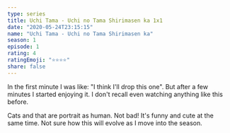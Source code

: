 ```yaml
---
type: series
title: Uchi Tama - Uchi no Tama Shirimasen ka 1x1
date: "2020-05-24T23:15:15"
name: "Uchi Tama - Uchi no Tama Shirimasen ka"
season: 1
episode: 1
rating: 4
ratingEmoji: "⭐️⭐️⭐️⭐️"
share: false
---
```


In the first minute I was like: "I think I'll drop this one". But after a few minutes I started enjoying it. I don't recall even watching anything like this before.

Cats and that are portrait as human. Not bad! It's funny and cute at the same time. Not sure how this will evolve as I move into the season.
